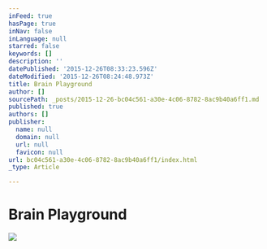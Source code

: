 ```yaml
---
inFeed: true
hasPage: true
inNav: false
inLanguage: null
starred: false
keywords: []
description: ''
datePublished: '2015-12-26T08:33:23.596Z'
dateModified: '2015-12-26T08:24:48.973Z'
title: Brain Playground
author: []
sourcePath: _posts/2015-12-26-bc04c561-a30e-4c06-8782-8ac9b40a6ff1.md
published: true
authors: []
publisher:
  name: null
  domain: null
  url: null
  favicon: null
url: bc04c561-a30e-4c06-8782-8ac9b40a6ff1/index.html
_type: Article

---
```

# Brain Playground
![](https://the-grid-user-content.s3-us-west-2.amazonaws.com/4f08b34b-2cc6-4c0a-8bdd-310ab3dc2c94.jpg)